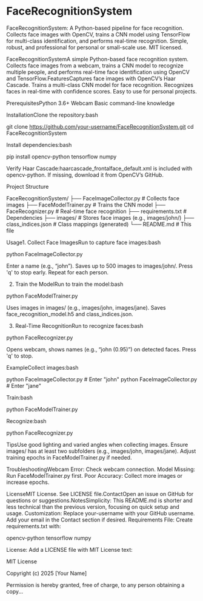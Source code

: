 # FaceRecognitionSystem
FaceRecognitionSystem: A Python-based pipeline for face recognition. Collects face images with OpenCV, trains a CNN model using TensorFlow for multi-class identification, and performs real-time recognition. Simple, robust, and professional for personal or small-scale use. MIT licensed.


FaceRecognitionSystemA simple Python-based face recognition system. Collects face images from a webcam, trains a CNN model to recognize multiple people, and performs real-time face identification using OpenCV and TensorFlow.FeaturesCaptures face images with OpenCV’s Haar Cascade.
Trains a multi-class CNN model for face recognition.
Recognizes faces in real-time with confidence scores.
Easy to use for personal projects.

PrerequisitesPython 3.6+
Webcam
Basic command-line knowledge

InstallationClone the repository:bash

git clone https://github.com/your-username/FaceRecognitionSystem.git
cd FaceRecognitionSystem

Install dependencies:bash

pip install opencv-python tensorflow numpy

Verify Haar Cascade:haarcascade_frontalface_default.xml is included with opencv-python. If missing, download it from OpenCV’s GitHub.

Project Structure

FaceRecognitionSystem/
├── FaceImageCollector.py    # Collects face images
├── FaceModelTrainer.py      # Trains the CNN model
├── FaceRecognizer.py        # Real-time face recognition
├── requirements.txt         # Dependencies
├── images/                  # Stores face images (e.g., images/john/)
├── class_indices.json       # Class mappings (generated)
└── README.md                # This file

Usage1. Collect Face ImagesRun to capture face images:bash

python FaceImageCollector.py

Enter a name (e.g., “john”).
Saves up to 500 images to images/john/.
Press 'q' to stop early.
Repeat for each person.

2. Train the ModelRun to train the model:bash

python FaceModelTrainer.py

Uses images in images/ (e.g., images/john, images/jane).
Saves face_recognition_model.h5 and class_indices.json.

3. Real-Time RecognitionRun to recognize faces:bash

python FaceRecognizer.py

Opens webcam, shows names (e.g., “john (0.95)”) on detected faces.
Press 'q' to stop.

ExampleCollect images:bash

python FaceImageCollector.py  # Enter "john"
python FaceImageCollector.py  # Enter "jane"

Train:bash

python FaceModelTrainer.py

Recognize:bash

python FaceRecognizer.py

TipsUse good lighting and varied angles when collecting images.
Ensure images/ has at least two subfolders (e.g., images/john, images/jane).
Adjust training epochs in FaceModelTrainer.py if needed.

TroubleshootingWebcam Error: Check webcam connection.
Model Missing: Run FaceModelTrainer.py first.
Poor Accuracy: Collect more images or increase epochs.

LicenseMIT License. See LICENSE file.ContactOpen an issue on GitHub for questions or suggestions.NotesSimplicity: This README.md is shorter and less technical than the previous version, focusing on quick setup and usage.
Customization: Replace your-username with your GitHub username. Add your email in the Contact section if desired.
Requirements File: Create requirements.txt with:

opencv-python
tensorflow
numpy

License: Add a LICENSE file with MIT License text:

MIT License

Copyright (c) 2025 [Your Name]

Permission is hereby granted, free of charge, to any person obtaining a copy...

